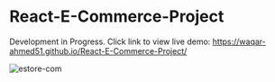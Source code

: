 # React-E-Commerce-Project
 
 Development in Progress. 
 Click link to view live demo: https://waqar-ahmed51.github.io/React-E-Commerce-Project/


![estore-com](https://user-images.githubusercontent.com/54082156/180027901-a97e8a99-0aa2-4e71-b8e7-12e63e63a858.png)

